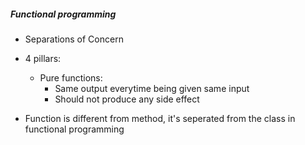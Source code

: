 ##### Functional programming
- Separations of Concern
- 4 pillars:
    - Pure functions:
        - Same output everytime being given same input
        - Should not produce any side effect

- Function is different from method, it's seperated from the class in functional programming